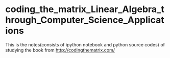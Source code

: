 # coding_the_matrix_Linear_Algebra_through_Computer_Science_Applications
This is the notes(consists of ipython notebook and python source codes) of studying the book from http://codingthematrix.com/
